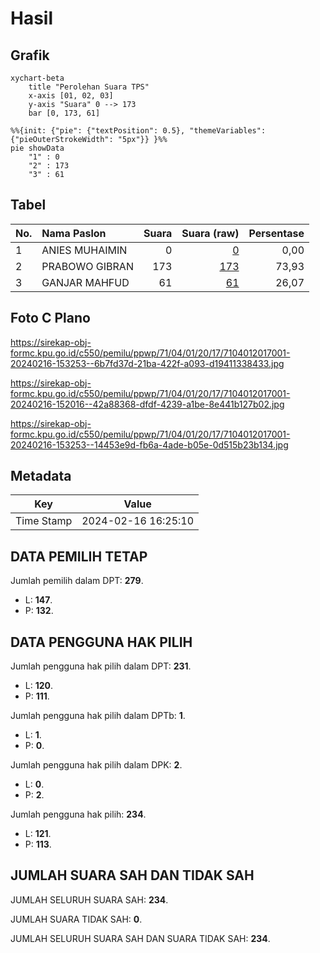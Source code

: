 # Hasil

## Grafik

```mermaid
xychart-beta
    title "Perolehan Suara TPS"
    x-axis [01, 02, 03]
    y-axis "Suara" 0 --> 173
    bar [0, 173, 61]
```

```mermaid
%%{init: {"pie": {"textPosition": 0.5}, "themeVariables": {"pieOuterStrokeWidth": "5px"}} }%%
pie showData
    "1" : 0
    "2" : 173
    "3" : 61
```

## Tabel

| No. | Nama Paslon    | Suara | Suara (raw) | Persentase |
|:--- |:-------------- | -----:| -----------:| ----------:|
| 1   | ANIES MUHAIMIN | 0     | [0][p-1]    | 0,00       |
| 2   | PRABOWO GIBRAN | 173   | [173][p-2]  | 73,93      |
| 3   | GANJAR MAHFUD  | 61    | [61][p-3]   | 26,07      |


[p-1]: https://github.com/gigit-pemilu/pemilu-2024-71-sulawesi-utara/blob/main/pilpres/hitung-suara/sub/71-sulawesi-utara/sub/04-kepulauan-talaud/sub/01-lirung/sub/2017-sereh-i/sub/001-tps/sub/paslon-1.txt
[p-2]: https://github.com/gigit-pemilu/pemilu-2024-71-sulawesi-utara/blob/main/pilpres/hitung-suara/sub/71-sulawesi-utara/sub/04-kepulauan-talaud/sub/01-lirung/sub/2017-sereh-i/sub/001-tps/sub/paslon-2.txt
[p-3]: https://github.com/gigit-pemilu/pemilu-2024-71-sulawesi-utara/blob/main/pilpres/hitung-suara/sub/71-sulawesi-utara/sub/04-kepulauan-talaud/sub/01-lirung/sub/2017-sereh-i/sub/001-tps/sub/paslon-3.txt

## Foto C Plano

https://sirekap-obj-formc.kpu.go.id/c550/pemilu/ppwp/71/04/01/20/17/7104012017001-20240216-153253--6b7fd37d-21ba-422f-a093-d19411338433.jpg

https://sirekap-obj-formc.kpu.go.id/c550/pemilu/ppwp/71/04/01/20/17/7104012017001-20240216-152016--42a88368-dfdf-4239-a1be-8e441b127b02.jpg

https://sirekap-obj-formc.kpu.go.id/c550/pemilu/ppwp/71/04/01/20/17/7104012017001-20240216-153253--14453e9d-fb6a-4ade-b05e-0d515b23b134.jpg


## Metadata

| Key        | Value               |
| ---------- | ------------------- |
| Time Stamp | 2024-02-16 16:25:10 |


## DATA PEMILIH TETAP

Jumlah pemilih dalam DPT: **279**.
 * L: **147**.
 * P: **132**.

## DATA PENGGUNA HAK PILIH

Jumlah pengguna hak pilih dalam DPT: **231**.
 * L: **120**.
 * P: **111**.

Jumlah pengguna hak pilih dalam DPTb: **1**.
 * L: **1**.
 * P: **0**.

Jumlah pengguna hak pilih dalam DPK: **2**.
 * L: **0**.
 * P: **2**.

Jumlah pengguna hak pilih: **234**.
 * L: **121**.
 * P: **113**.

## JUMLAH SUARA SAH DAN TIDAK SAH

JUMLAH SELURUH SUARA SAH: **234**.

JUMLAH SUARA TIDAK SAH: **0**.

JUMLAH SELURUH SUARA SAH DAN SUARA TIDAK SAH: **234**.


